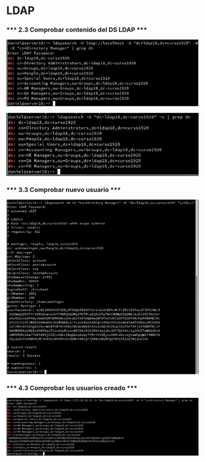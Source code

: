 # LDAP

### *** 2.3 Comprobar contenido del DS LDAP ***

![01](img/01.png)

![02](img/02.png)

### *** 3.3 Comprobar nuevo usuario ***

![03](img/03.png)

### *** 4.3 Comprobar los usuarios creado ***

![04](img/04.png)
